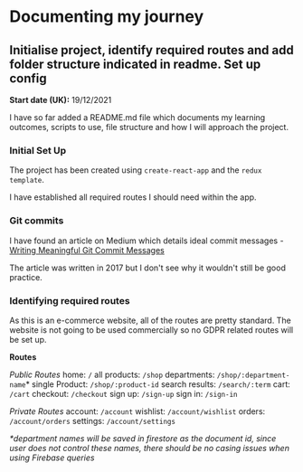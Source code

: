 # Documenting my journey

## Initialise project, identify required routes and add folder structure indicated in readme. Set up config

**Start date (UK):** 19/12/2021

I have so far added a README.md file which documents my learning outcomes, scripts to use, file structure and how I will approach the project.

### Initial Set Up

The project has been created using `create-react-app` and the `redux template`.

I have established all required routes I should need within the app.

### Git commits

I have found an article on Medium which details ideal commit messages - [Writing Meaningful Git Commit Messages](https://medium.com/@menuka/writing-meaningful-git-commit-messages-a62756b65c81)

The article was written in 2017 but I don't see why it wouldn't still be good practice.

### Identifying required routes

As this is an e-commerce website, all of the routes are pretty standard. The website is not going to be used commercially so no GDPR related routes will be set up.

**Routes**

_Public Routes_
home: `/`
all products: `/shop`
departments: `/shop/:department-name`\*
single Product: `/shop/:product-id`
search results: `/search/:term`
cart: `/cart`
checkout: `/checkout`
sign up: `/sign-up`
sign in: `/sign-in`

_Private Routes_
account: `/account`
wishlist: `/account/wishlist`
orders: `/account/orders`
settings: `/account/settings`

_\*department names will be saved in firestore as the document id, since user does not control these names, there should be no casing issues when using Firebase queries_
